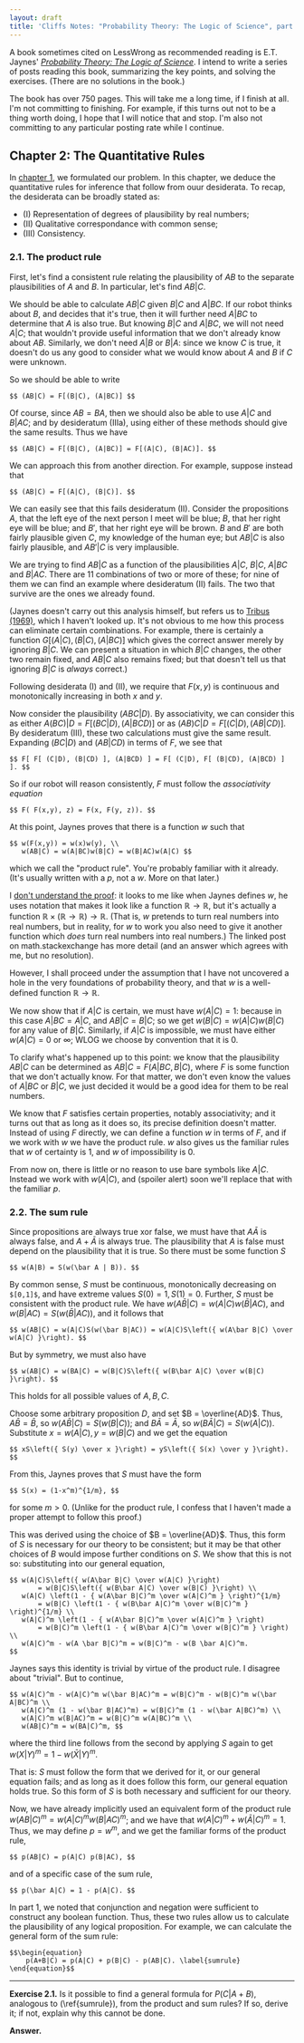 ```yaml
---
layout: draft
title: 'Cliffs Notes: "Probability Theory: The Logic of Science", part 2'
---
```

A book sometimes cited on LessWrong as recommended reading is E.T. Jaynes' [*Probability Theory: The Logic of Science*](http://www-biba.inrialpes.fr/Jaynes/prob.html). I intend to write a series of posts reading this book, summarizing the key points, and solving the exercises. (There are no solutions in the book.)

The book has over 750 pages. This will take me a long time, if I finish at all. I'm not committing to finishing. For example, if this turns out not to be a thing worth doing, I hope that I will notice that and stop. I'm also not committing to any particular posting rate while I continue.

## Chapter 2: The Quantitative Rules

In [chapter 1](/2014/02/02/cliffs-notes-pttlos-part-1.html), we formulated our problem. In this chapter, we deduce the quantitative rules for inference that follow from  ouur desiderata. To recap, the desiderata can be broadly stated as:

* (I) Representation of degrees of plausibility by real numbers;
* (II) Qualitative correspondance with common sense;
* (III) Consistency.

### 2.1. The product rule

First, let's find a consistent rule relating the plausibility of $AB$ to the separate plausibilities of $A$ and $B$. In particular, let's find $AB|C$.

We should be able to calculate $AB|C$ given $B|C$ and $A|BC$. If our robot thinks about $B$, and decides that it's true, then it will further need $A|BC$ to determine that $A$ is also true. But knowing $B|C$ and $A|BC$, we will not need $A|C$; that wouldn't provide useful information that we don't already know about $AB$. Similarly, we don't need $A|B$ or $B|A$: since we know $C$ is true, it doesn't do us any good to consider what we would know about $A$ and $B$ if $C$ were unknown.

So we should be able to write

    $$ (AB|C) = F[(B|C), (A|BC)] $$

Of course, since $AB = BA$, then we should also be able to use $A|C$ and $B|AC$; and by desideratum (IIIa), using either of these methods should give the same results. Thus we have

    $$ (AB|C) = F[(B|C), (A|BC)] = F[(A|C), (B|AC)]. $$

We can approach this from another direction. For example, suppose instead that

    $$ (AB|C) = F[(A|C), (B|C)]. $$

We can easily see that this fails desideratum (II). Consider the propositions $A$, that the left eye of the next person I meet will be blue; $B$, that her right eye will be blue; and $B'$, that her right eye will be brown. $B$ and $B'$ are both fairly plausible given $C$, my knowledge of the human eye; but $AB|C$ is also fairly plausible, and $AB'|C$ is very implausible.

We are trying to find $AB|C$ as a function of the plausibilities $A|C$, $B|C$, $A|BC$ and $B|AC$. There are $11$ combinations of two or more of these; for nine of them we can find an example where desideratum (II) fails. The two that survive are the ones we already found.

(Jaynes doesn't carry out this analysis himself, but refers us to [Tribus (1969)](http://www.amazon.com/Rational-descriptions-decisions-Pergamon-engineering/dp/0080063934/ref=la_B001HP9MS8_1_1?s=books&ie=UTF8&qid=1394285981&sr=1-1), which I haven't looked up. It's not obvious to me how this process can eliminate certain combinations. For example, there is certainly a function $G[ (A|C), (B|C), (A|BC) ]$ which gives the correct answer merely by ignoring $B|C$. We can present a situation in which $B|C$ changes, the other two remain fixed, and $AB|C$ also remains fixed; but that doesn't tell us that ignoring $B|C$ is *always* correct.)

Following desiderata (I) and (II), we require that $F(x,y)$ is continuous and monotonically increasing in both $x$ and $y$.

Now consider the plausibility $(ABC|D)$. By associativity, we can consider this as either $A(BC)|D = F[ (BC|D), (A|BCD) ]$ or as $(AB)C|D = F[ (C|D), (AB|CD) ]$. By desideratum (III), these two calculations must give the same result. Expanding $(BC|D)$ and $(AB|CD)$ in terms of $F$, we see that

    $$ F[ F[ (C|D), (B|CD) ], (A|BCD) ] = F[ (C|D), F[ (B|CD), (A|BCD) ] ]. $$

So if our robot will reason consistently, $F$ must follow the *associativity equation*

    $$ F( F(x,y), z) = F(x, F(y, z)). $$

At this point, Jaynes proves that there is a function $w$ such that

    $$ w(F(x,y)) = w(x)w(y), \\
       w(AB|C) = w(A|BC)w(B|C) = w(B|AC)w(A|C) $$

which we call the "product rule". You're probably familiar with it already. (It's usually written with a $p$, not a $w$. More on that later.)

I [don't understand the proof](http://math.stackexchange.com/questions/721178/how-do-we-make-this-integration-rigorous): it looks to me like when Jaynes defines $w$, he uses notation that makes it look like a function $ℝ → ℝ$, but it's actually a function $ℝ × (ℝ → ℝ) → ℝ$. (That is, $w$ pretends to turn real numbers into real numbers, but in reality, for $w$ to work you also need to give it another function which *does* turn real numbers into real numbers.) The linked post on math.stackexchange has more detail (and an answer which agrees with me, but no resolution).

However, I shall proceed under the assumption that I have not uncovered a hole in the very foundations of probability theory, and that $w$ is a well-defined function $ℝ → ℝ$.

We now show that if $A|C$ is certain, we must have $w(A|C) = 1$: because in this case $A|BC = A|C$, and $AB|C = B|C$; so we get $w(B|C) = w(A|C)w(B|C)$ for any value of $B|C$. Similarly, if $A|C$ is impossible, we must have either $w(A|C)
= 0$ or $∞$; WLOG we choose by convention that it is $0$.

To clarify what's happened up to this point: we know that the plausibility $AB|C$ can be determined as $AB|C = F(A|BC, B|C)$, where $F$ is some function that we don't actually know. For that matter, we don't even know the values of $A|BC$ or $B|C$, we just decided it would be a good idea for them to be real numbers.

We know that $F$ satisfies certain properties, notably associativity; and it turns out that as long as it does so, its precise definition doesn't matter. Instead of using $F$ directly, we can define a function $w$ in terms of $F$, and if we work with $w$ we have the product rule. $w$ also gives us the familiar rules that $w$ of certainty is $1$, and $w$ of impossibility is $0$.

From now on, there is little or no reason to use bare symbols like $A|C$. Instead we work with $w(A|C)$, and (spoiler alert) soon we'll replace that with the familiar $p$.

### 2.2. The sum rule

Since propositions are always true xor false, we must have that $A\bar A$ is always false, and $A + \bar A$ is always true. The plausibility that $A$ is false must depend on the plausibility that it is true. So there must be some function $S$

    $$ w(A|B) = S(w(\bar A | B)). $$

By common sense, $S$ must be continuous, monotonically decreasing on `$[0,1]$`, and have extreme values $S(0) = 1, S(1) = 0$. Further, $S$ must be consistent with the product rule. We have $w(A\bar B | C) = w(A|C)w(\bar B | AC)$, and $w(B|AC) = S(w(\bar B|AC))$, and it follows that

    $$ w(AB|C) = w(A|C)S(w(\bar B|AC)) = w(A|C)S\left({ w(A\bar B|C) \over w(A|C) }\right). $$

But by symmetry, we must also have

    $$ w(AB|C) = w(BA|C) = w(B|C)S\left({ w(B\bar A|C) \over w(B|C) }\right). $$

This holds for all possible values of $A, B, C$.

Choose some arbitrary proposition $D$, and set $B = \overline{AD}$. Thus, $A\bar B = \bar B$, so $w(A\bar B|C) = S(w(B|C))$; and $B\bar A = \bar A$, so $w(B\bar A|C) = S(w(A|C))$. Substitute $x = w(A|C), y = w(B|C)$ and we get the equation

    $$ xS\left({ S(y) \over x }\right) = yS\left({ S(x) \over y }\right). $$

From this, Jaynes proves that $S$ must have the form

    $$ S(x) = (1-x^m)^{1/m}, $$

for some $m > 0$. (Unlike for the product rule, I confess that I haven't made a proper attempt to follow this proof.)

This was derived using the choice of $B = \overline{AD}$. Thus, this form of $S$ is necessary for our theory to be consistent; but it may be that other choices of $B$ would impose further conditions on $S$. We show that this is not so: substituting into our general equation,

    $$ w(A|C)S\left({ w(A\bar B|C) \over w(A|C) }\right)
           = w(B|C)S\left({ w(B\bar A|C) \over w(B|C) }\right) \\
       w(A|C) \left(1 - { w(A\bar B|C)^m \over w(A|C)^m } \right)^{1/m}
           = w(B|C) \left(1 - { w(B\bar A|C)^m \over w(B|C)^m } \right)^{1/m} \\
       w(A|C)^m \left(1 - { w(A\bar B|C)^m \over w(A|C)^m } \right)
           = w(B|C)^m \left(1 - { w(B\bar A|C)^m \over w(B|C)^m } \right) \\
       w(A|C)^m - w(A \bar B|C)^m = w(B|C)^m - w(B \bar A|C)^m.
    $$

Jaynes says this identity is trivial by virtue of the product rule. I disagree about "trivial". But to continue,

    $$ w(A|C)^m - w(A|C)^m w(\bar B|AC)^m = w(B|C)^m - w(B|C)^m w(\bar A|BC)^m \\
       w(A|C)^m (1 - w(\bar B|AC)^m) = w(B|C)^m (1 - w(\bar A|BC)^m) \\
       w(A|C)^m w(B|AC)^m = w(B|C)^m w(A|BC)^m \\
       w(AB|C)^m = w(BA|C)^m, $$

where the third line follows from the second by applying $S$ again to get $w(X|Y)^m = 1 - w(\bar X|Y)^m$.

That is: $S$ must follow the form that we derived for it, or our general equation fails; and as long as it does follow this form, our general equation holds true. So this form of $S$ is both necessary and sufficient for our theory.

Now, we have already implicitly used an equivalent form of the product rule $w(AB|C)^m = w(A|C)^m w(B|AC)^m$; and we have that $w(A|C)^m + w(\bar A|C)^m = 1$. Thus, we may define $p = w^m$, and we get the familiar forms of the product rule,

    $$ p(AB|C) = p(A|C) p(B|AC), $$

and of a specific case of the sum rule,

    $$ p(\bar A|C) = 1 - p(A|C). $$

In part 1, we noted that conjunction and negation were sufficient to construct any boolean function. Thus, these two rules allow us to calculate the plausibility of any logical proposition. For example, we can calculate the general form of the sum rule:

    $$\begin{equation}
        p(A+B|C) = p(A|C) + p(B|C) - p(AB|C). \label{sumrule}
    \end{equation}$$

---

**Exercise 2.1.** Is it possible to find a general formula for $P(C|A+B)$, analogous to (\ref{sumrule}), from the product and sum rules? If so, derive it; if not, explain why this cannot be done.

**Answer.**
